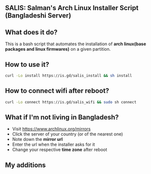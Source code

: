 ## SALIS: Salman's Arch Linux Installer Script (Bangladeshi Server)

## What does it do?
This is a bash script that automates the installation of **arch linux(base packages and linux firmwares)** on a given partition. 

## How to use it?
```bash
curl -Lo install https://is.gd/salis_install && sh install 
```

## How to connect wifi after reboot?
```bash
curl -Lo connect https://is.gd/salis_wifi && sudo sh connect
```

## What if I'm not living in Bangladesh?
* Visit https://www.archlinux.org/mirrors
* Click the server of your country (or of the nearest one)
* Note down the **mirror url**
* Enter the url when the installer asks for it
* Change your respective **time zone** after reboot

## My additions
